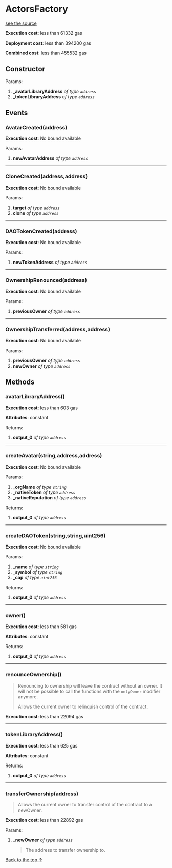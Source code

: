 # ActorsFactory
[see the source](https://github.com/daostack/arc/tree/master/contracts/factories/ActorsFactory.sol)


**Execution cost**: less than 61332 gas

**Deployment cost**: less than 394200 gas

**Combined cost**: less than 455532 gas

## Constructor



Params:

1. **_avatarLibraryAddress** *of type `address`*
2. **_tokenLibraryAddress** *of type `address`*

## Events
### AvatarCreated(address)


**Execution cost**: No bound available


Params:

1. **newAvatarAddress** *of type `address`*

--- 
### CloneCreated(address,address)


**Execution cost**: No bound available


Params:

1. **target** *of type `address`*
2. **clone** *of type `address`*

--- 
### DAOTokenCreated(address)


**Execution cost**: No bound available


Params:

1. **newTokenAddress** *of type `address`*

--- 
### OwnershipRenounced(address)


**Execution cost**: No bound available


Params:

1. **previousOwner** *of type `address`*

--- 
### OwnershipTransferred(address,address)


**Execution cost**: No bound available


Params:

1. **previousOwner** *of type `address`*
2. **newOwner** *of type `address`*


## Methods
### avatarLibraryAddress()


**Execution cost**: less than 603 gas

**Attributes**: constant



Returns:


1. **output_0** *of type `address`*

--- 
### createAvatar(string,address,address)


**Execution cost**: No bound available


Params:

1. **_orgName** *of type `string`*
2. **_nativeToken** *of type `address`*
3. **_nativeReputation** *of type `address`*

Returns:


1. **output_0** *of type `address`*

--- 
### createDAOToken(string,string,uint256)


**Execution cost**: No bound available


Params:

1. **_name** *of type `string`*
2. **_symbol** *of type `string`*
3. **_cap** *of type `uint256`*

Returns:


1. **output_0** *of type `address`*

--- 
### owner()


**Execution cost**: less than 581 gas

**Attributes**: constant



Returns:


1. **output_0** *of type `address`*

--- 
### renounceOwnership()
>
>Renouncing to ownership will leave the contract without an owner. It will not be possible to call the functions with the `onlyOwner` modifier anymore.
>
> Allows the current owner to relinquish control of the contract.


**Execution cost**: less than 22094 gas




--- 
### tokenLibraryAddress()


**Execution cost**: less than 625 gas

**Attributes**: constant



Returns:


1. **output_0** *of type `address`*

--- 
### transferOwnership(address)
>
> Allows the current owner to transfer control of the contract to a newOwner.


**Execution cost**: less than 22892 gas


Params:

1. **_newOwner** *of type `address`*

    > The address to transfer ownership to.



[Back to the top ↑](#actorsfactory)
